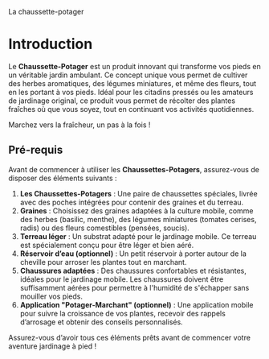 La chaussette-potager
# Introduction

Le **Chaussette-Potager** est un produit innovant qui transforme vos pieds en un véritable jardin ambulant. Ce concept unique vous permet de cultiver des herbes aromatiques, des légumes miniatures, et même des fleurs, tout en les portant à vos pieds. Idéal pour les citadins pressés ou les amateurs de jardinage original, ce produit vous permet de récolter des plantes fraîches où que vous soyez, tout en continuant vos activités quotidiennes.

Marchez vers la fraîcheur, un pas à la fois !

## Pré-requis

Avant de commencer à utiliser les **Chaussettes-Potagers**, assurez-vous de disposer des éléments suivants :

1. **Les Chaussettes-Potagers** : Une paire de chaussettes spéciales, livrée avec des poches intégrées pour contenir des graines et du terreau.
2. **Graines** : Choisissez des graines adaptées à la culture mobile, comme des herbes (basilic, menthe), des légumes miniatures (tomates cerises, radis) ou des fleurs comestibles (pensées, soucis).
3. **Terreau léger** : Un substrat adapté pour le jardinage mobile. Ce terreau est spécialement conçu pour être léger et bien aéré.
4. **Réservoir d’eau (optionnel)** : Un petit réservoir à porter autour de la cheville pour arroser les plantes tout en marchant.
5. **Chaussures adaptées** : Des chaussures confortables et résistantes, idéales pour le jardinage mobile. Les chaussures doivent être suffisamment aérées pour permettre à l'humidité de s'échapper sans mouiller vos pieds.
6. **Application "Potager-Marchant" (optionnel)** : Une application mobile pour suivre la croissance de vos plantes, recevoir des rappels d’arrosage et obtenir des conseils personnalisés.

Assurez-vous d’avoir tous ces éléments prêts avant de commencer votre aventure jardinage à pied !